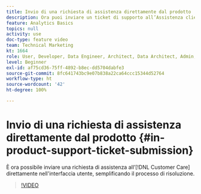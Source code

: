 ```yaml
---
title: Invio di una richiesta di assistenza direttamente dal prodotto
description: Ora puoi inviare un ticket di supporto all’Assistenza clienti direttamente nell’interfaccia utente, semplificando il processo di risoluzione.
feature: Analytics Basics
topics: null
activity: use
doc-type: feature video
team: Technical Marketing
kt: 1664
role: User, Developer, Data Engineer, Architect, Data Architect, Admin, Leader
level: Beginner
exl-id: af75cd36-75ff-4892-b8ec-dd5704dabfe3
source-git-commit: 8fc641743bc9e07b838a22ca64ccc15344d52764
workflow-type: ht
source-wordcount: '42'
ht-degree: 100%

---
```


# Invio di una richiesta di assistenza direttamente dal prodotto {#in-product-support-ticket-submission}

È ora possibile inviare una richiesta di assistenza all’[!DNL Customer Care] direttamente nell&#39;interfaccia utente, semplificando il processo di risoluzione.

>[!VIDEO](https://video.tv.adobe.com/v/23133/?quality=12&learn=on)
